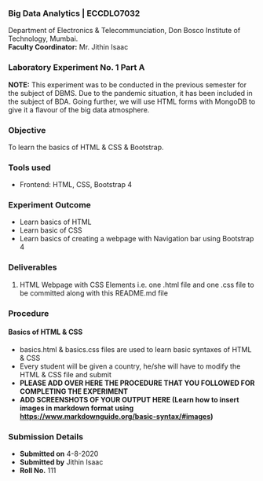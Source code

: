 ### Big Data Analytics | ECCDLO7032 
Department of Electronics & Telecommunciation, 
Don Bosco Institute of Technology, Mumbai.  
**Faculty Coordinator:** Mr. Jithin Isaac

### Laboratory Experiment No. 1 Part A

 **NOTE:** This experiment was to be conducted in the previous semester for the subject of DBMS. Due to the pandemic situation, it has been included in the subject of BDA. Going further, we will use HTML forms with MongoDB to give it a flavour of the big data atmosphere.

### Objective  
To learn the basics of HTML & CSS & Bootstrap.

### Tools used  
- Frontend: HTML, CSS, Bootstrap 4 

### Experiment Outcome
- Learn basics of HTML  
- Learn basic of CSS
- Learn basics of creating a webpage with Navigation bar using Bootstrap 4

### Deliverables
1. HTML Webpage with CSS Elements i.e. one .html file and one .css file to be committed along with this README.md file 

### Procedure
#### Basics of HTML & CSS
- basics.html & basics.css files are used to learn basic syntaxes of HTML & CSS
- Every student will be given a country, he/she will have to modify the HTML & CSS file and submit
- **PLEASE ADD OVER HERE THE PROCEDURE THAT YOU FOLLOWED FOR COMPLETING THE EXPERIMENT**
- **ADD SCREENSHOTS OF YOUR OUTPUT HERE (Learn how to insert images in markdown format using https://www.markdownguide.org/basic-syntax/#images)**

### Submission Details
- **Submitted on** 4-8-2020
- **Submitted by** Jithin Isaac
- **Roll No.** 111
